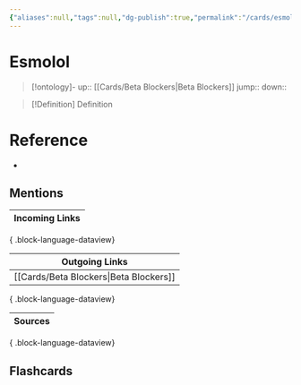 ```yaml
---
{"aliases":null,"tags":null,"dg-publish":true,"permalink":"/cards/esmolol/","dgPassFrontmatter":true}
---
```


# Esmolol

> [!ontology]-
> up:: [[Cards/Beta Blockers\|Beta Blockers]]
> jump:: 
> down:: 

> [!Definition] Definition

# Reference

- 

## Mentions

| Incoming Links |
| -------------- |

{ .block-language-dataview}

| Outgoing Links                            |
| ----------------------------------------- |
| [[Cards/Beta Blockers\|Beta Blockers]] |

{ .block-language-dataview}

| Sources |
| ------- |

{ .block-language-dataview}

## Flashcards